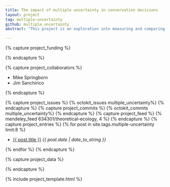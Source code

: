 ```yaml
---
title: The impact of multiple uncertainty in conservation decisions 
layout: project
tag: multiple-uncertainty
github: multiple_uncertainty
abstract: "This project is an exploration into measuring and comparing the value of information in the problem of optimal control or management of a natural resource under multiple sources of uncertainty. Uncertainty about model dynamics, quality of information, and the accuracy of management implementation pose a challenge both in theory and practice of managing natural systems. Different forms of uncertainty may interact, making it impossible to study each in isolation, even in theory and simulation. While managers can often gather additional information to decease uncertainty, not all information is equally valuable. The goal of this project is to help illuminate what kinds of information are most valuable (or kinds of uncertainty are most hazardous) in a way that can be quantified directly in the context of the management optimization problem."

---
```


{% capture project_funding %}

{% endcapture %}

{% capture project_collaborators %}

- Mike Springborn
- Jim Sanchirico 

{% endcapture %}

{% capture project_issues %}
{% octokit_issues multiple_uncertainty%}
{% endcapture %}
{% capture project_commits %}
{% octokit_commits multiple_uncertainty%}
{% endcapture %}
{% capture project_feed %}
{% mendeley_feed 634301/theoretical-ecology, 4 %}
{% endcapture %}
{% capture project_entries %}
{% for post in site.tags.multiple-uncertainty limit:8 %}
- <a href="{{ post.url }}">{{ post.title }}</a> <span style="font-style:italic"> {{ post.date | date_to_string }}</span>

{% endfor %}
{% endcapture %}

{% capture project_data %}

{% endcapture %}


{% include project_template.html %}
